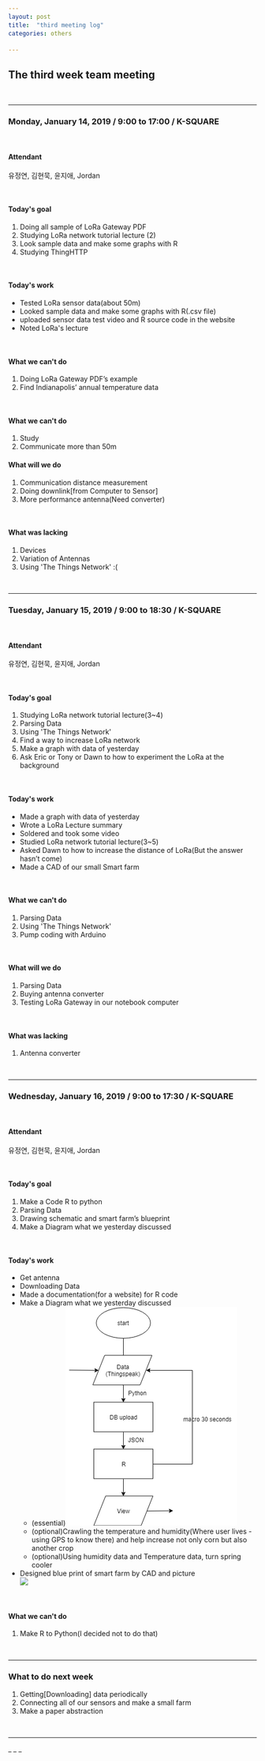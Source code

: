 ```yaml
---
layout: post
title:  "third meeting log"
categories: others

---
```


<h2>The third week team meeting</h2>
<br>
<hr />
<h3>Monday, January 14, 2019 / 9:00 to 17:00 / K-SQUARE </h3>
<br>
<h4>Attendant</h4>
<p>유정연, 김현묵, 윤지애, Jordan</p>
<br>
<h4>Today's goal</h4>
<ol>
<li>Doing all sample of LoRa Gateway PDF</li>
<li>Studying LoRa network tutorial lecture  (2)</li>
<li>Look sample data and make some graphs with R</li>
<li>Studying ThingHTTP</li>
</ol>
<br>
<h4>Today's work</h4>
<ul>
<li>Tested LoRa sensor data(about 50m)</li>
<li>Looked sample data and make some graphs with R(.csv file)</li>
<li>uploaded sensor data test video and R source code in the website</li>
<li>Noted LoRa's lecture</li>
</ul>
<br>
<h4>What we can't do</h4>
<ol>
<li>Doing LoRa Gateway PDF’s example</li>
<li>Find Indianapolis’ annual temperature data</li>
</ol>
<br>
<h4>What we can't do</h4>
<ol>
<li>Study</li>
<li>Communicate more than 50m</li>
</ol>
<h4>What will we do</h4>
<ol>
<li>Communication distance measurement</li>
<li>Doing downlink[from Computer to Sensor]</li>
<li>More performance antenna(Need converter)</li>
</ol>
<br>
<h4>What was lacking</h4>
<ol>
<li>Devices</li>
<li>Variation of Antennas</li>
<li>Using 'The Things Network' :(</li>
</ol>
<br>
<hr />
<h3>Tuesday, January 15, 2019 / 9:00 to 18:30 / K-SQUARE </h3>
<br>
<h4>Attendant</h4>
<p>유정연, 김현묵, 윤지애, Jordan</p>
<br>
<h4>Today's goal</h4>
<ol>
<li>Studying LoRa network tutorial lecture(3~4)</li>
<li>Parsing Data</li>
<li>Using 'The Things Network'</li>
<li>Find a way to increase LoRa network</li>
<li>Make a graph with data of yesterday</li>
<li>Ask Eric or Tony or Dawn  to how to experiment the LoRa at the background</li>
</ol>
<br>
<h4>Today's work</h4>
<ul>
<li>Made a graph with data of yesterday</li>
<li>Wrote a LoRa Lecture summary</li>
<li>Soldered and took some video</li>
<li>Studied LoRa network tutorial lecture(3~5)</li>
<li>Asked Dawn to how to increase the distance of LoRa(But the answer hasn’t come)</li>
<li>Made a CAD of our small Smart farm</li>
</ul>
<br>
<h4>What we can't do</h4>
<ol>
<li>Parsing Data</li>
<li>Using 'The Things Network'</li>
<li>Pump coding with Arduino</li>
</ol>
<br>
<h4>What will we do</h4>
<ol>
<li>Parsing Data</li>
<li>Buying antenna converter</li>
<li>Testing LoRa Gateway in our notebook computer</li>
</ol>
<br>
<h4>What was lacking</h4>
<ol>
<li>Antenna converter</li>
</ol>
<br>
<hr />
<h3>Wednesday, January 16, 2019 / 9:00 to 17:30 / K-SQUARE </h3>
<br>
<h4>Attendant</h4>
<p>유정연, 김현묵, 윤지애, Jordan</p>
<br>
<h4>Today's goal</h4>
<ol>
<li>Make a Code R to python</li>
<li>Parsing Data</li>
<li>Drawing schematic and smart farm’s blueprint</li>
<li>Make a Diagram what we yesterday discussed</li>
</ol>
<br>
<h4>Today's work</h4>
<ul>
<li>Get antenna</li>
<li>Downloading Data</li>
<li>Made a documentation(for a website) for R code</li>
<li>Make a Diagram what we yesterday discussed
<ul>
<li>(essential)<img src="/static/img/diagram_data.png"></li>
<li>(optional)Crawling the temperature and humidity(Where user lives -using GPS to know there) and help increase not only corn but also another crop</li>
<li>(optional)Using humidity data and Temperature data, turn spring cooler</li>
</ul>
</li>
<li>Designed blue print of smart farm by CAD and picture<br>
<img src="/static/img/smart_farm_CAD"></li>
</ul>
<br>
<h4>What we can't do</h4>
<ol>
<li>Make R to Python(I decided not to do that)</li>
</ol>
<br>
<hr />
<h3>What to do next week</h3>
<ol>
<li>Getting[Downloading] data periodically</li>
<li>Connecting all of our sensors and make a small farm</li>
<li>Make a paper abstraction</li>
</ol>
<br>
<hr />
_ _ _

